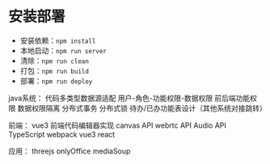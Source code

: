 # 安装部署
- 安装依赖：`npm install`
- 本地启动：`npm run server`
- 清除：`npm run clean`
- 打包：`npm run build`
- 部署：`npm run deploy`

java系统：
代码多类型数据源适配
用户-角色-功能权限-数据权限
前后端功能权限
数据权限隔离
分布式事务
分布式锁
待办/已办功能表设计（其他系统对接跳转）

前端：
vue3
前端代码编辑器实现
canvas API
webrtc API
Audio API
TypeScript
webpack
vue3
react

应用：
threejs
onlyOffice
mediaSoup